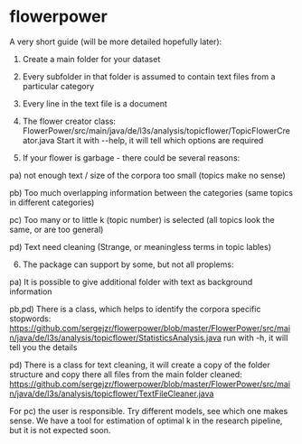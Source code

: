# flowerpower

A very short guide (will be more detailed hopefully later):

1. Create a main folder for your dataset

2. Every subfolder in that folder is assumed to contain text files from a particular category

3. Every line in the text file is a document

4. The flower creator class: FlowerPower/src/main/java/de/l3s/analysis/topicflower/TopicFlowerCreator.java
    Start it with --help, it will tell which options are required

5. If your flower is garbage - there could be several reasons:

  pa) not enough text / size of the corpora too small (topics make no sense)
  
  pb) Too much overlapping information between the categories (same topics in different categories)
  
  pc) Too many or to little k (topic number) is selected (all topics look the same, or are too general)
  
  pd) Text need cleaning (Strange, or meaningless terms in topic lables)
  
  
6. The package can support by some, but not all proplems:

  pa) It is possible to give additional folder with text as background information
  
  pb,pd) There is a class, which helps to identify the corpora specific stopwords: https://github.com/sergejzr/flowerpower/blob/master/FlowerPower/src/main/java/de/l3s/analysis/topicflower/StatisticsAnalysis.java
  run with -h, it will tell you the details
  
  pd) There is a class for text cleaning, it will create a copy of the folder structure and copy there all files from the main folder cleaned: https://github.com/sergejzr/flowerpower/blob/master/FlowerPower/src/main/java/de/l3s/analysis/topicflower/TextFileCleaner.java
  
  For pc) the user is responsible. Try different models, see which one makes sense. We have a tool for estimation of optimal k in the research pipeline, but it is not expected soon.
